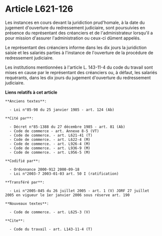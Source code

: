 # Article L621-126

Les instances en cours devant la juridiction prud'homale, à la date du jugement d'ouverture du redressement judiciaire, sont
poursuivies en présence du représentant des créanciers et de l'administrateur lorsqu'il a pour mission d'assurer
l'administration ou ceux-ci dûment appelés.

Le représentant des créanciers informe dans les dix jours la juridiction saisie et les salariés parties à l'instance de
l'ouverture de la procédure de redressement judiciaire.

Les institutions mentionnées à l'article L. 143-11-4 du code du travail sont mises en cause par le représentant des
créanciers ou, à défaut, les salariés requérants, dans les dix jours du jugement d'ouverture du redressement judiciaire.

**Liens relatifs à cet article**

	**Anciens textes**:

	  - Loi n°85-98 du 25 janvier 1985 - art. 124 (Ab)

	**Cité par**:

	  - Décret n°85-1388 du 27 décembre 1985 - art. 81 (Ab)
	  - Code de commerce - art. Annexe 8-5 (VT)
	  - Code de commerce. - art. L621-41 (T)
	  - Code de commerce. - art. L622-4 (M)
	  - Code de commerce. - art. L926-4 (M)
	  - Code de commerce. - art. L936-9 (M)
	  - Code de commerce. - art. L956-5 (M)

	**Codifié par**:

	  - Ordonnance 2000-912 2000-09-18
	  - Loi n°2003-7 2003-01-03 art. 50 I (ratification)

	**Transféré par**:

	  - Loi n°2005-845 du 26 juillet 2005 - art. 1 (V) JORF 27 juillet 2005 en vigueur le 1er janvier 2006 sous réserve art. 190

	**Nouveaux textes**:

	  - Code de commerce. - art. L625-3 (V)

	**Cite**:

	  - Code du travail - art. L143-11-4 (T)
